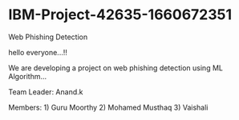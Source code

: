 # IBM-Project-42635-1660672351
Web Phishing Detection

hello everyone...!!

We are developing a project on web phishing detection using ML Algorithm...

Team Leader: Anand.k

Members: 1) Guru Moorthy
         2) Mohamed Musthaq
         3) Vaishali
